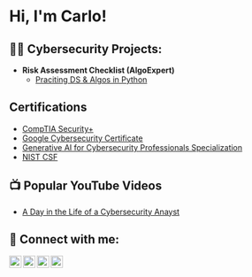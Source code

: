 <h1>Hi, I'm Carlo! </h1>

<h2>👨‍💻 Cybersecurity Projects:</h2>

- <b>Risk Assessment Checklist (AlgoExpert)</b>
  - [Praciting DS & Algos in Python](https://github.com/joshmadakor1/Algorithms-Practice)


    
<h2> Certifications </h2>

- [CompTIA Security+](https://www.credly.com/badges/a36527b5-9eb2-49da-a919-3e96b4ed2b5e)
- [Google Cybersecurity Certificate](https://www.credly.com/badges/2ac9d428-241c-4fdc-9589-b4e93a81eaf4/public_url)
- [Generative AI for Cybersecurity Professionals Specialization](https://www.credly.com/badges/897b869d-7617-4b67-bd9c-d03c4fca9fea/public_url)
- [NIST CSF](https://www.coursera.org/account/accomplishments/records/JS8E3FUCE68U)


<h2>📺 Popular YouTube Videos</h2>

- [A Day in the Life of a Cybersecurity Anayst](https://www.youtube.com/watch?v=uHy3oM7NnoU)


<h2> 🤳 Connect with me:</h2>

[<img align="left" alt="JoshMadakor | YouTube" width="22px" src="https://cdn.jsdelivr.net/npm/simple-icons@v3/icons/youtube.svg" />][youtube]
[<img align="left" alt="JoshMadakor | Twitter" width="22px" src="https://cdn.jsdelivr.net/npm/simple-icons@v3/icons/twitter.svg" />][twitter]
[<img align="left" alt="JoshMadakor | LinkedIn" width="22px" src="https://cdn.jsdelivr.net/npm/simple-icons@v3/icons/linkedin.svg" />][linkedin]
[<img align="left" alt="JoshMadakor | Instagram" width="22px" src="https://cdn.jsdelivr.net/npm/simple-icons@v3/icons/instagram.svg" />][instagram]

[twitter]: https://twitter.com/joshmadakor
[youtube]: https://www.youtube.com/c/joshmadakor
[instagram]: https://www.instagram.com/joshmadakor/
[linkedin]: https://linkedin.com/in/joshmadakor

<!--
**joshmadakor1/joshmadakor1** is a ✨ _special_ ✨ repository because its `README.md` (this file) appears on your GitHub profile.

Here are some ideas to get you started:

- 🔭 I’m currently working on ...
- 🌱 I’m currently learning ...
- 👯 I’m looking to collaborate on ...
- 🤔 I’m looking for help with ...
- 💬 Ask me about ...
- 📫 How to reach me: ...
- 😄 Pronouns: ...
- ⚡ Fun fact: ...
-->
